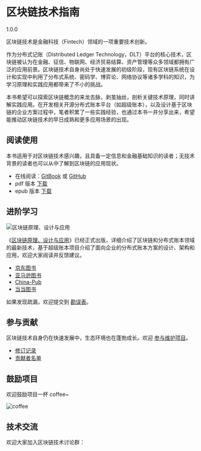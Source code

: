 # 区块链技术指南
1.0.0

区块链技术是金融科技（Fintech）领域的一项重要技术创新。

作为分布式记账（Distributed Ledger Technology，DLT）平台的核心技术，区块链被认为在金融、征信、物联网、经济贸易结算、资产管理等众多领域都拥有广泛的应用前景。区块链技术自身尚处于快速发展的初级阶段，现有区块链系统在设计和实现中利用了分布式系统、密码学、博弈论、网络协议等诸多学科的知识，为学习原理和实践应用都带来了不小的挑战。

本书希望可以探索区块链概念的来龙去脉，剥茧抽丝，剖析关键技术原理，同时讲解实践应用。在开发相关开源分布式账本平台（如超级账本），以及设计基于区块链的企业方案过程中，笔者积累了一些实践经验，也通过本书一并分享出来，希望能推动区块链技术的早日成熟和更多应用场景的出现。

## 阅读使用
本书适用于对区块链技术感兴趣，且具备一定信息和金融基础知识的读者；无技术背景的读者也可以从中了解到区块链的应用现状。

* 在线阅读：[GitBook](https://www.gitbook.com/book/yeasy/blockchain_guide) 或 [GitHub](https://github.com/yeasy/blockchain_guide/blob/master/SUMMARY.md)
* pdf 版本 [下载](https://www.gitbook.com/download/pdf/book/yeasy/blockchain_guide)
* epub 版本 [下载](https://www.gitbook.com/download/epub/book/yeasy/blockchain_guide)

## 进阶学习
![区块链原理、设计与应用](_images/blockchain_book.png)

《[区块链原理、设计与应用](https://item.jd.com/12159265.html)》已经正式出版，详细介绍了区块链和分布式账本领域的最新技术，基于超级账本项目介绍了面向企业的分布式账本方案的设计、架构和应用，欢迎大家阅读并反馈建议。

* [京东图书](https://item.jd.com/12159265.html)
* [亚马逊图书](https://www.amazon.cn/%E5%8C%BA%E5%9D%97%E9%93%BE%E5%8E%9F%E7%90%86-%E8%AE%BE%E8%AE%A1%E4%B8%8E%E5%BA%94%E7%94%A8-%E6%9D%A8%E4%BF%9D%E5%8D%8E/dp/B0757CWZ6K/)
* [China-Pub](http://product.china-pub.com/6479750)
* [当当图书](http://product.dangdang.com/25159352.html)

如果发现疏漏，欢迎提交到 [勘误表](https://github.com/yeasy/blockchain_guide/wiki/%E3%80%8A%E5%8C%BA%E5%9D%97%E9%93%BE%E5%8E%9F%E7%90%86%E3%80%81%E8%AE%BE%E8%AE%A1%E4%B8%8E%E5%BA%94%E7%94%A8%E3%80%8B%E5%8B%98%E8%AF%AF%E8%A1%A8)。

## 参与贡献
区块链技术自身仍在快速发展中，生态环境也在蓬勃成长。欢迎 [参与维护项目](contribute.md)。

* [修订记录](revision.md)
* [贡献者名单](https://github.com/yeasy/blockchain_guide/graphs/contributors)

## 鼓励项目

欢迎鼓励项目一杯 coffee~

![coffee](_images/coffee.jpeg)

## 技术交流

欢迎大家加入区块链技术讨论群：


